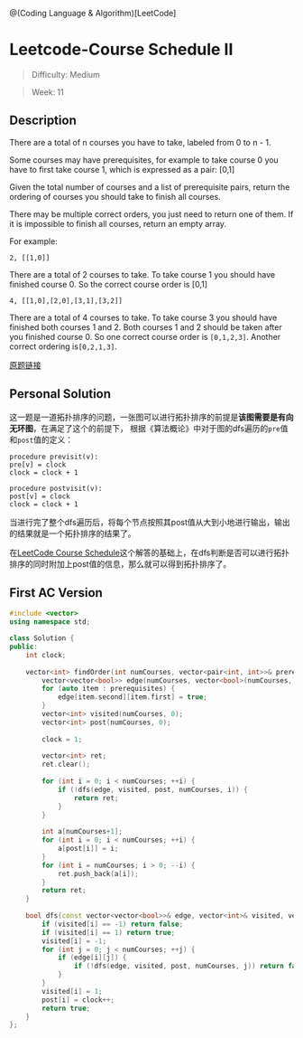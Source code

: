@(Coding Language & Algorithm)[LeetCode]

# Leetcode-Course Schedule II

> Difficulty:  Medium

> Week:  11

## Description

There are a total of n courses you have to take, labeled from 0 to n - 1.

Some courses may have prerequisites, for example to take course 0 you have to first take course 1, which is expressed as a pair: [0,1]

Given the total number of courses and a list of prerequisite pairs, return the ordering of courses you should take to finish all courses.

There may be multiple correct orders, you just need to return one of them. If it is impossible to finish all courses, return an empty array.

For example:

```
2, [[1,0]]
```

There are a total of 2 courses to take. To take course 1 you should have finished course 0. So the correct course order is [0,1]

```
4, [[1,0],[2,0],[3,1],[3,2]]
```

There are a total of 4 courses to take. To take course 3 you should have finished both courses 1 and 2. Both courses 1 and 2 should be taken after you finished course 0. So one correct course order is `[0,1,2,3]`. Another correct ordering is`[0,2,1,3]`.

[原题链接](https://leetcode.com/problems/course-schedule-ii/description/)

## Personal  Solution

这一题是一道拓扑排序的问题，一张图可以进行拓扑排序的前提是**该图需要是有向无环图**，在满足了这个的前提下， 根据《算法概论》中对于图的dfs遍历的`pre`值和`post`值的定义：

```
procedure previsit(v):
pre[v] = clock
clock = clock + 1

procedure postvisit(v):
post[v] = clock
clock = clock + 1
```

当进行完了整个dfs遍历后，将每个节点按照其post值从大到小地进行输出，输出的结果就是一个拓扑排序的结果了。

在[LeetCode Course Schedule](https://longjj.com/2017/11/12/LeetCode-Course-Schedule/)这个解答的基础上，在dfs判断是否可以进行拓扑排序的同时附加上post值的信息，那么就可以得到拓扑排序了。

## First AC Version

```cpp
#include <vector>
using namespace std;

class Solution {
public:
    int clock;
    
    vector<int> findOrder(int numCourses, vector<pair<int, int>>& prerequisites) {
        vector<vector<bool>> edge(numCourses, vector<bool>(numCourses, false));
        for (auto item : prerequisites) {
            edge[item.second][item.first] = true;
        }
        vector<int> visited(numCourses, 0);
        vector<int> post(numCourses, 0);
        
        clock = 1;
        
        vector<int> ret;
        ret.clear();
        
        for (int i = 0; i < numCourses; ++i) {
            if (!dfs(edge, visited, post, numCourses, i)) {
                return ret;
            }
        }
        
        int a[numCourses+1];
        for (int i = 0; i < numCourses; ++i) {
            a[post[i]] = i;
        }
        for (int i = numCourses; i > 0; --i) {
            ret.push_back(a[i]);
        }
        return ret;
    }
    
    bool dfs(const vector<vector<bool>>& edge, vector<int>& visited, vector<int>& post, int numCourses, int i) {
        if (visited[i] == -1) return false;
        if (visited[i] == 1) return true;
        visited[i] = -1;
        for (int j = 0; j < numCourses; ++j) {
            if (edge[i][j]) {
                if (!dfs(edge, visited, post, numCourses, j)) return false;
            }
        }
        visited[i] = 1;
        post[i] = clock++;
        return true;
    }
};
```